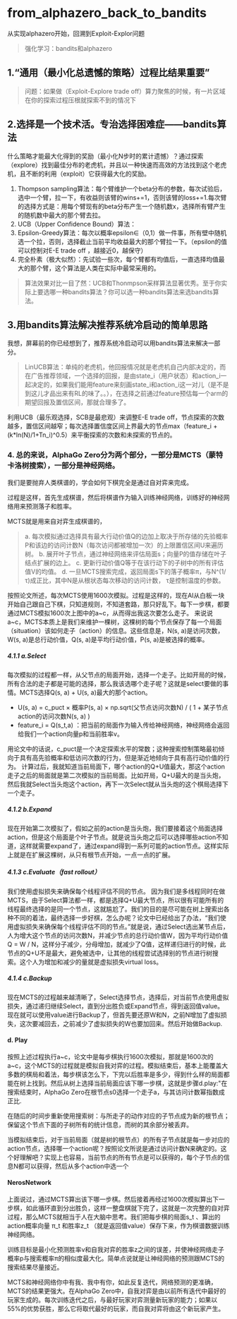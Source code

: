 # from_alphazero_back_to_bandits
 从实现alphazero开始，回溯到Exploit-Explor问题
>强化学习：bandits和alphazero

## 1.“通用（最小化总遗憾的策略）过程比结果重要”

>问题：如果做（Exploit-Explore trade off）算力聚焦的时候，有一片区域在你的探索过程压根就探索不到的情况下

## 2.选择是一个技术活。专治选择困难症——bandits算法

什么策略才能最大化得到的奖励（最小化N步时的累计遗憾）？通过探索（explore）找到最佳分布的老虎机，并且以一种快速而高效的方法找到这个老虎机，且不断的利用（exploit）它获得最大化的奖励。

1. Thompson sampling算法：每个臂维护一个beta分布的参数，每次试验后，选中一个臂，拉一下，有收益则该臂的wins+=1，否则该臂的loss+=1.每次臂的选择方式是：用每个臂现有的beta分布产生一个随机数x，选择所有臂产生的随机数中最大的那个臂去拉。
2. UCB（Upper Confidence Bound）算法：
3. Epsilon-Greedy算法：每次以概率epsilon∈（0,1）做一件事，所有壁中随机选一个拉，否则，选择截止当前平均收益最大的那个臂拉一下。（epsilon的值可以控制对E-E trade off ，越接近0，越保守）
4. 完全朴素（极大似然）：先试验一些次，每个臂都有均值后，一直选择均值最大的那个臂，这个算法是人类在实际中最常采用的。

>算法效果对比一目了然：UCB和Thonmpson采样算法显著优秀。至于你实际上要选哪一种bandits算法？你可以选一种bandits算法来选bandits算法。

## 3.用bandits算法解决推荐系统冷启动的简单思路

我想，屏幕前的你已经想到了，推荐系统冷启动可以用bandits算法来解决一部分。
>LinUCB算法：单纯的老虎机，他回报情况就是老虎机自己内部决定的，而在广告推荐领域，一个选择的回报，是由state_i（用户状态）和action_i一起决定的，如果我们能用feature来刻画state_i和action_i这一对儿（是不是到这儿才品出来有RL的味了。。），在选择之前通过feature预估每一个arm的期望回报及置信区间，那就合理多了。

利用UCB（最乐观选择，SCB是最悲观）来调整E-E trade off，节点探索的次数越多，置信区间越窄；每次选择置信度区间上界最大的节点max（feature_i + (k*ln(N)/1+Tn_i)^0.5）来平衡探索的次数和未探索的节点的。


### 4. 总的来说，AlphaGo Zero分为两个部分，一部分是MCTS（蒙特卡洛树搜索），一部分是神经网络。

我们是要抛弃人类棋谱的，学会如何下棋完全是通过自对弈来完成。

过程是这样，首先生成棋谱，然后将棋谱作为输入训练神经网络，训练好的神经网络用来预测落子和胜率。

MCTS就是用来自对弈生成棋谱的，
>a. 每次模拟通过选择具有最大行动价值Q的边加上取决于所存储的先验概率P和该边的访问计数N（每次访问都被增加一次）的上限置信区间U来遍历树。
b. 展开叶子节点，通过神经网络来评估局面s；向量P的值存储在叶子结点扩展的边上。
c. 更新行动价值Q等于在该行动下的子树中的所有评估值V的均值。
d. 一旦MCTS搜索完成，返回局面s下的落子概率π，与N^(1/τ)成正比，其中N是从根状态每次移动的访问计数， τ是控制温度的参数。

按照论文所述，每次MCTS使用1600次模拟。过程是这样的，现在AI从白板一块开始自己跟自己下棋，只知道规则，不知道套路，那只好乱下。每下一步棋，都要通过MCTS模拟1600次上图中的a~c，从而得出我这次要怎么走子。
来说说a~c，MCTS本质上是我们来维护一棵树，这棵树的每个节点保存了每一个局面（situation）该如何走子（action）的信息。这些信息是，N(s, a)是访问次数，W(s, a)是总行动价值，Q(s, a)是平均行动价值，P(s, a)是被选择的概率。

##### 4.1.1 a.Select
每次模拟的过程都一样，从父节点的局面开始，选择一个走子。比如开局的时候，所有合法的走子都是可能的选择，那么我该选哪个走子呢？这就是select要做的事情。MCTS选择Q(s, a) + U(s, a)最大的那个action。

- U(s, a) = c_puct × 概率P(s, a) × np.sqrt(父节点访问次数N) / ( 1 + 某子节点action的访问次数N(s, a) )
- feature_i = Q(s_t,a)   ：把当前的局面作为输入传给神经网络，神经网络会返回给我们一个action向量p和当前胜率v。

用论文中的话说，c_puct是一个决定探索水平的常数；这种搜索控制策略最初倾向于具有高先验概率和低访问次数的行为，但是渐近地倾向于具有高行动价值的行为。
计算过后，我就知道当前局面下，哪个action的Q+U值最大，那这个action走子之后的局面就是第二次模拟的当前局面。比如开局，Q+U最大的是当头炮，然后我就Select当头炮这个action，再下一次Select就从当头炮的这个棋局选择下一个走子。

##### 4.1.2 b.Expand
现在开始第二次模拟了，假如之前的action是当头炮，我们要接着这个局面选择action，但是这个局面是个叶子节点。就是说当头炮之后可以选择哪些action不知道，这样就需要expand了，通过expand得到一系列可能的action节点。这样实际上就是在扩展这棵树，从只有根节点开始，一点一点的扩展。

##### 4.1.3 c.Evaluate（fast rollout）
我们使用虚拟损失来确保每个线程评估不同的节点。
因为我们是多线程同时在做MCTS，由于Select算法都一样，都是选择Q+U最大节点，所以很有可能所有的线程最终选择的是同一个节点，这就尴尬了。我们的目的是尽可能在树上搜索出各种不同的着法，最终选择一步好棋，怎么办呢？论文中已经给出了办法，“我们使用虚拟损失来确保每个线程评估不同的节点。”就是说，通过Select选出某节点后，人为增大这个节点的访问次数N，并减少节点的总行动价值W，因为平均行动价值Q = W / N，这样分子减少，分母增加，就减少了Q值，这样递归进行的时候，此节点的Q+U不是最大，避免被选中，让其他的线程尝试选择别的节点进行树搜索。这个人为增加和减少的量就是虚拟损失virtual loss。

##### 4.1.4 c.Backup
现在MCTS的过程越来越清晰了，Select选择节点，选择后，对当前节点使用虚拟损失，通过递归继续Select，直到分出胜负或Expand节点，得到返回值value。现在就可以使用value进行Backup了，但首先要还原W和N，之前N增加了虚拟损失，这次要减回去，之前减少了虚拟损失的W也要加回来。然后开始做Backup.


#### d. Play
按照上述过程执行a~c，论文中是每步棋执行1600次模拟，那就是1600次的a~c，这个MCTS的过程就是模拟自我对弈的过程。模拟结束后，基本上能覆盖大多数的棋局和着法，每步棋该怎么下，下完以后胜率是多少，得到什么样的局面都能在树上找到。然后从树上选择当前局面应该下哪一步棋，这就是步骤d.play:"在搜索结束时，AlphaGo Zero在根节点s0选择一个走子a，与其访问计数幂指数成正比.

在随后的时间步重新使用搜索树：与所走子的动作对应的子节点成为新的根节点；保留这个节点下面的子树所有的统计信息，而树的其余部分被丢弃。

当模拟结束后，对于当前局面（就是树的根节点）的所有子节点就是每一步对应的action节点，选择哪一个action呢？按照论文所说是通过访问计数N来确定的。这个好理解吧？实现上也容易，当前节点的所有节点是可以获得的，每个子节点的信息N都可以获得，然后从多个action中选一个

#### NerosNetwork
上面说过，通过MCTS算出该下哪一步棋。然后接着再经过1600次模拟算出下一步棋，如此循环直到分出胜负，这样一整盘棋就下完了，这就是一次完整的自对弈过程，那么MCTS就相当于人在大脑中思考。我们把每步棋的局面s_t 、算出的action概率向量 π_t 和胜率z_t （就是返回值value）保存下来，作为棋谱数据训练神经网络。

训练目标是最小化预测胜率v和自我对弈的胜率z之间的误差，并使神经网络走子概率p与搜索概率π的相似度最大化。简单点说就是让神经网络的预测跟MCTS的搜索结果尽量接近。

MCTS和神经网络你中有我、我中有你，如此反复迭代，网络预测的更准确，MCTS的结果更强大。在AlphaGo Zero中，自我对弈是由以前所有迭代中最好的玩家生成的。每次训练迭代之后，与最好玩家对弈测量新玩家的能力；如果以55%的优势获胜，那么它将取代最好的玩家，而自我对弈将由这个新玩家产生。